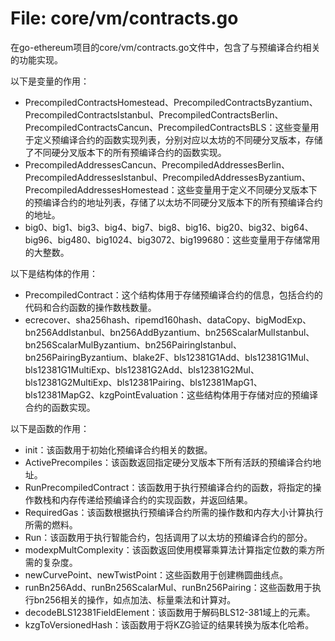 # File: core/vm/contracts.go

在go-ethereum项目的core/vm/contracts.go文件中，包含了与预编译合约相关的功能实现。

以下是变量的作用：

- PrecompiledContractsHomestead、PrecompiledContractsByzantium、PrecompiledContractsIstanbul、PrecompiledContractsBerlin、PrecompiledContractsCancun、PrecompiledContractsBLS：这些变量用于定义预编译合约的函数实现列表，分别对应以太坊的不同硬分叉版本，存储了不同硬分叉版本下的所有预编译合约的函数实现。
- PrecompiledAddressesCancun、PrecompiledAddressesBerlin、PrecompiledAddressesIstanbul、PrecompiledAddressesByzantium、PrecompiledAddressesHomestead：这些变量用于定义不同硬分叉版本下的预编译合约的地址列表，存储了以太坊不同硬分叉版本下的所有预编译合约的地址。
- big0、big1、big3、big4、big7、big8、big16、big20、big32、big64、big96、big480、big1024、big3072、big199680：这些变量用于存储常用的大整数。

以下是结构体的作用：

- PrecompiledContract：这个结构体用于存储预编译合约的信息，包括合约的代码和合约函数的操作数栈数量。
- ecrecover、sha256hash、ripemd160hash、dataCopy、bigModExp、bn256AddIstanbul、bn256AddByzantium、bn256ScalarMulIstanbul、bn256ScalarMulByzantium、bn256PairingIstanbul、bn256PairingByzantium、blake2F、bls12381G1Add、bls12381G1Mul、bls12381G1MultiExp、bls12381G2Add、bls12381G2Mul、bls12381G2MultiExp、bls12381Pairing、bls12381MapG1、bls12381MapG2、kzgPointEvaluation：这些结构体用于存储对应的预编译合约的函数实现。

以下是函数的作用：

- init：该函数用于初始化预编译合约相关的数据。
- ActivePrecompiles：该函数返回指定硬分叉版本下所有活跃的预编译合约地址。
- RunPrecompiledContract：该函数用于执行预编译合约的函数，将指定的操作数栈和内存传递给预编译合约的实现函数，并返回结果。
- RequiredGas：该函数根据执行预编译合约所需的操作数和内存大小计算执行所需的燃料。
- Run：该函数用于执行智能合约，包括调用了以太坊的预编译合约的部分。
- modexpMultComplexity：该函数返回使用模幂乘算法计算指定位数的乘方所需的复杂度。
- newCurvePoint、newTwistPoint：这些函数用于创建椭圆曲线点。
- runBn256Add、runBn256ScalarMul、runBn256Pairing：这些函数用于执行bn256相关的操作，如点加法、标量乘法和计算对。
- decodeBLS12381FieldElement：该函数用于解码BLS12-381域上的元素。
- kzgToVersionedHash：该函数用于将KZG验证的结果转换为版本化哈希。

